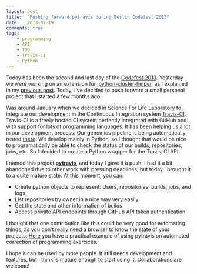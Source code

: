 ```yaml
---
layout: post
title:  "Pushing forward pytravis during Berlin Codefest 2013"
date:   2013-07-19
comments: true
tags:
    - programming
    - API
    - TDD
    - Travis-CI
    - Python
---
```

Today has been the second and last day of the [Codefest 2013][codefest2013]. Yesterday we were
working on an extension for [ipython-cluster-helper][ich], as I explained in my [previous post][pp].
Today, I’ve decided to push forward a small personal project that I started a few months ago.

Was around January when we decided in Science For Life Laboratory to integrate our development
in the Continuous Integration system [Travis-CI][travis]. Travis-CI is a freely hosted CI
system perfectly integrated with GitHub and with support for lots of programming languages.
It has been helping us a lot in our development process: Our genomics pipeline is being
automatically tested [there][bcbb-travis]. We develop mainly in Python, so I thought
that would be nice to programatically be able to check the status of our builds,
repositories, jobs, etc. So I decided to create a Python wrapper for the Travis-CI API.

I named this project **[pytravis][pytravis]**, and today I gave it a push. I had it a
bit abandoned due to other work with pressing deadlines, but today I brought it to a
quite mature state. At this moment, you can:

* Create python objects to represent: Users, repositories, builds, jobs, and logs
* List repositories by owner in a nice way very easily
* Get the state and other information of builds
* Access private API endpoints through GitHub API token authentication

I thought that one contribution like this could be very good for automating things,
as you don’t really need a browser to know the state of your projects. [Here][example] you have a
practical example of using pytravis on automated correction of programming exercices.

I hope it can be used by more people. It still needs development and features,
but I think is mature enough to start using it. Collaborations are welcome!


[codefest2013]: http://www.open-bio.org/wiki/Codefest_2013
[ich]: https://github.com/roryk/ipython-cluster-helper
[pp]: http://mussolblog.wordpress.com/2013/07/17/setting-up-a-testing-slurm-cluster/
[travis]: www.travis-ci.org
[bcbb-travis]: https://travis-ci.org/guillermo-carrasco/bcbb
[pytravis]: https://github.com/guillermo-carrasco/pytravis
[example]: http://blogs.nopcode.org/brainstorm/2013/03/04/automated-python-education-via-unit-testing-and-travis-ci/
